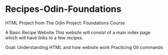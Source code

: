 # Recipes-Odin-Foundations
HTML Project from The Odin Project: Foundations Course 

A Basic Recipe Website
This website will consist of a main index page which will have links to a few recipes.

Goal:
Understanding HTML and how website work 
Practicing Git commands
